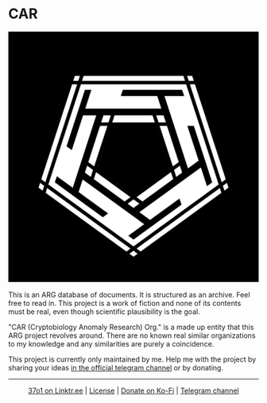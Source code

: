 # CAR

![CAR Org. Logo](./media/car_logo.png)

This is an ARG database of documents. It is structured as an archive. Feel free to read in. This project is a work of fiction and none of its contents must be real, even though scientific plausibility is the goal.

"CAR (Cryptobiology Anomaly Research) Org." is a made up entity that this ARG project revolves around. There are no known real similar organizations to my knowledge and any similarities are purely a coincidence.

This project is currently only maintained by me. Help me with the project by sharing your ideas <a href="https://t.me/carorganization">in the official telegram channel</a> or by donating.

---

<p align="center"><a href="https://linktr.ee/37o1">37o1 on Linktr.ee</a> | <a href="./LICENSE">License</a> | <a href="https://ko-fi.com/37o1">Donate on Ko-Fi</a> | <a href="https://t.me/carorganization">Telegram channel</a></p>